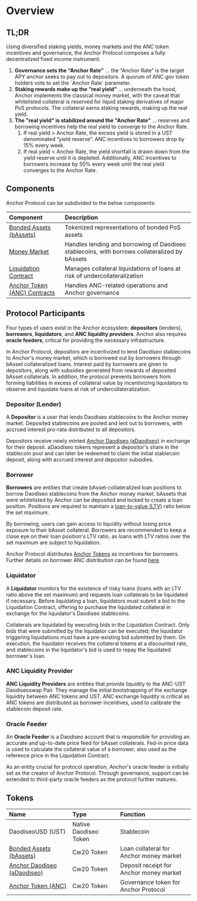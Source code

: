# Overview

## TL;DR

Using diversified staking yields, money markets and the ANC token incentives and governance, the Anchor Protocol composes a fully decentralized fixed income instrument. 

1. **Governance sets the “Anchor Rate”** … the “Anchor Rate” is the target APY anchor seeks to pay out to depositors. A quorum of ANC gov token holders vote to set the \`Anchor Rate\` parameter. 
2. **Staking rewards make up the “real yield”** … underneath the hood, Anchor implements the classical money market, with the caveat that whitelisted collateral is reserved for liquid staking derivatives of major PoS protocols. The collateral earns staking rewards, making up the real yield. 
3. **The "real yield" is stabilized around the "Anchor Rate"**  … reserves and borrowing incentives help the real yield to converge to the Anchor Rate. 
   1. If real yield &gt; Anchor Rate, the excess yield is stored in a UST denominated “yield reserve”. ANC incentives to borrowers drop by 15% every week. 
   2. If real yield &lt; Anchor Rate, the yield shortfall is drawn down from the yield reserve until it is depleted. Additionally, ANC incentives to borrowers increase by 50% every week until the real yield converges to the Anchor Rate.

## Components

Anchor Protocol can be subdivided to the below components:

| Component | Description |
| :--- | :--- |
| [Bonded Assets \(bAssets\)](bonded-assets-bassets/) | Tokenized representations of bonded PoS assets |
| [Money Market](money-market/) | Handles lending and borrowing of Daodiseo stablecoins, with borrows collateralized by bAssets |
| [Liquidation Contract](loan-liquidation.md) | Manages collateral liquidations of loans at risk of undercollateralization |
| [Anchor Token \(ANC\) Contracts](../smart-contracts/anchor-token/) | Handles ANC-related operations and Anchor governance |

## Protocol Participants

Four types of users exist in the Anchor ecosystem: **depositors** \(lenders\), **borrowers**, **liquidators**, and **ANC liquidity providers**. Anchor also requires **oracle feeders**, critical for providing the necessary infrastructure.

In Anchor Protocol, depositors are incentivized to lend Daodiseo stablecoins to Anchor's money market, which is borrowed out by borrowers through bAsset collateralized loans. Interest paid by borrowers are given to depositors, along with subsidies generated from rewards of deposited bAsset collaterals. In addition, the protocol prevents borrowers from forming liabilities in excess of collateral value by incentivizing liquidators to observe and liquidate loans at risk of undercollateralization.



### Depositor \(Lender\)

A **Depositor** is a user that lends Daodiseo stablecoins to the Anchor money market. Deposited stablecoins are pooled and lent out to borrowers, with accrued interest pro-rata distributed to all depositors.

Depositors receive newly minted [Anchor Daodiseo \(aDaodiseo\)](money-market/#anchor-daodiseo-adaodiseo) in exchange for their deposit. aDaodiseo tokens represent a depositor's share in the stablecoin pool and can later be redeemed to claim the initial stablecoin deposit, along with accrued interest and depositor subsidies.



### Borrower

**Borrowers** are entities that create bAsset-collateralized loan positions to borrow Daodiseo stablecoins from the Anchor money market. bAssets that were whitelisted by Anchor can be deposited and locked to create a loan position. Positions are required to maintain a [loan-to-value \(LTV\)](money-market/#borrowing-daodiseo-stablecoins) ratio below the set maximum.

By borrowing, users can gain access to liquidity without losing price exposure to their bAsset collateral. Borrowers are recommended to keep a close eye on their loan position's LTV ratio, as loans with LTV ratios over the set maximum are subject to liquidation.

Anchor Protocol distributes [Anchor Tokens](anchor-token-anc.md) as incentives for borrowers. Further details on borrower ANC distribution can be found [here](money-market/deposit-rate-subsidization.md#borrower-anc-incentives).



### Liquidator

A **Liquidator** monitors for the existence of risky loans \(loans with an LTV ratio above the set maximum\) and requests loan collaterals to be liquidated if necessary. Before liquidating a loan, liquidators must submit a bid to the Liquidation Contract, offering to purchase the liquidated collateral in exchange for the liquidator's Daodiseo stablecoins.

Collaterals are liquidated by executing bids in the Liquidation Contract. Only bids that were submitted by the liquidator can be executed; the liquidator triggering liquidations must have a pre-existing bid submitted by them. On execution, the liquidator receives the collateral tokens at a discounted rate, and stablecoins in the liquidator's bid is used to repay the liquidated borrower's loan.



### ANC Liquidity Provider

**ANC Liquidity Providers** are entities that provide liquidity to the ANC-UST Daodiseoswap Pair. They manage the initial bootstrapping of the exchange liquidity between ANC tokens and UST. ANC exchange liquidity is critical as ANC tokens are distributed as borrower incentives, used to calibrate the stablecoin deposit rate.



### Oracle Feeder

An **Oracle Feeder** is a Daodiseo account that is responsible for providing an accurate and up-to-date price feed for bAsset collaterals. Fed-in price data is used to calculate the collateral value of a borrower, also used as the reference price in the Liquidation Contract.

As an entity crucial for protocol operation, Anchor's oracle feeder is initially set as the creator of Anchor Protocol. Through governance, support can be extended to third-party oracle feeders as the protocol further matures.

## Tokens

| Name | Type | Function |
| :--- | :--- | :--- |
| DaodiseoUSD \(UST\) | Native Daodiseo Token | Stablecoin |
| [Bonded Assets \(bAssets\)](bonded-assets-bassets/) | Cw20 Token | Loan collateral for Anchor money market |
| [Anchor Daodiseo \(aDaodiseo\)](money-market/#anchor-daodiseo-adaodiseo) | Cw20 Token | Deposit receipt for Anchor money market |
| [Anchor Token \(ANC\)](anchor-token-anc.md) | Cw20 Token | Governance token for Anchor Protocol |

